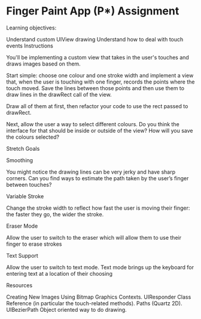 # Finger Paint App (P*) Assignment

Learning objectives:

Understand custom UIView drawing
Understand how to deal with touch events
Instructions

You'll be implementing a custom view that takes in the user's touches and draws images based on them.

Start simple: choose one colour and one stroke width and implement a view that, when the user is touching with one finger, records the points where the touch moved. Save the lines between those points and then use them to draw lines in the drawRect call of the view.

Draw all of them at first, then refactor your code to use the rect passed to drawRect.

Next, allow the user a way to select different colours. Do you think the interface for that should be inside or outside of the view? How will you save the colours selected?

Stretch Goals

Smoothing

You might notice the drawing lines can be very jerky and have sharp corners. Can you find ways to estimate the path taken by the user’s finger between touches?

Variable Stroke

Change the stroke width to reflect how fast the user is moving their finger: the faster they go, the wider the stroke.

Eraser Mode

Allow the user to switch to the eraser which will allow them to use their finger to erase strokes

Text Support

Allow the user to switch to text mode. Text mode brings up the keyboard for entering text at a location of their choosing

Resources

Creating New Images Using Bitmap Graphics Contexts.
UIResponder Class Reference (in particular the touch-related methods).
Paths (Quartz 2D).
UIBezierPath Object oriented way to do drawing.
